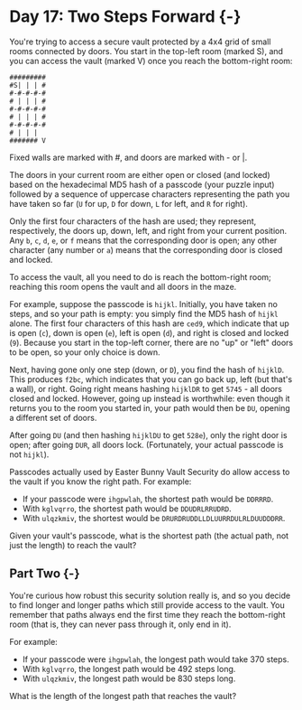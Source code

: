 # Day 17: Two Steps Forward {-}

You're trying to access a secure vault protected by a 4x4 grid of small rooms connected by doors. You start in the top-left room (marked S), and you can access the vault (marked V) once you reach the bottom-right room:

    #########
    #S| | | #
    #-#-#-#-#
    # | | | #
    #-#-#-#-#
    # | | | #
    #-#-#-#-#
    # | | |  
    ####### V
    
Fixed walls are marked with #, and doors are marked with - or |.

The doors in your current room are either open or closed (and locked) based on the hexadecimal MD5 hash of a passcode (your puzzle input) followed by a sequence of uppercase characters representing the path you have taken so far (`U` for up, `D` for down, `L` for left, and `R` for right).

Only the first four characters of the hash are used; they represent, respectively, the doors up, down, left, and right from your current position. Any `b`, `c`, `d`, `e`, or `f` means that the corresponding door is open; any other character (any number or `a`) means that the corresponding door is closed and locked.

To access the vault, all you need to do is reach the bottom-right room; reaching this room opens the vault and all doors in the maze.

For example, suppose the passcode is `hijkl`. Initially, you have taken no steps, and so your path is empty: you simply find the MD5 hash of `hijkl` alone. The first four characters of this hash are `ced9`, which indicate that up is open (`c`), down is open (`e`), left is open (`d`), and right is closed and locked (`9`). Because you start in the top-left corner, there are no "up" or "left" doors to be open, so your only choice is down.

Next, having gone only one step (down, or `D`), you find the hash of `hijklD`. This produces `f2bc`, which indicates that you can go back up, left (but that's a wall), or right. Going right means hashing `hijklDR` to get `5745` - all doors closed and locked. However, going up instead is worthwhile: even though it returns you to the room you started in, your path would then be `DU`, opening a different set of doors.

After going `DU` (and then hashing `hijklDU` to get `528e`), only the right door is open; after going `DUR`, all doors lock. (Fortunately, your actual passcode is not `hijkl`).

Passcodes actually used by Easter Bunny Vault Security do allow access to the vault if you know the right path. For example:

+ If your passcode were `ihgpwlah`, the shortest path would be `DDRRRD`.
+ With `kglvqrro`, the shortest path would be `DDUDRLRRUDRD`.
+ With `ulqzkmiv`, the shortest would be `DRURDRUDDLLDLUURRDULRLDUUDDDRR`.

Given your vault's passcode, what is the shortest path (the actual path, not just the length) to reach the vault?

## Part Two {-}

You're curious how robust this security solution really is, and so you decide to find longer and longer paths which still provide access to the vault. You remember that paths always end the first time they reach the bottom-right room (that is, they can never pass through it, only end in it).

For example:

+ If your passcode were `ihgpwlah`, the longest path would take 370 steps.
+ With `kglvqrro`, the longest path would be 492 steps long.
+ With `ulqzkmiv`, the longest path would be 830 steps long.

What is the length of the longest path that reaches the vault?

